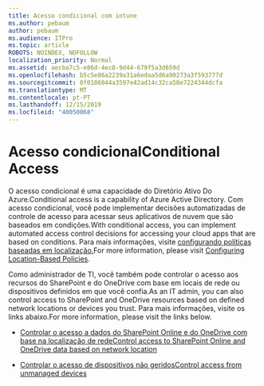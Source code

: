 ```yaml
---
title: Acesso condicional com intune
ms.author: pebaum
author: pebaum
ms.audience: ITPro
ms.topic: article
ROBOTS: NOINDEX, NOFOLLOW
localization_priority: Normal
ms.assetid: aecba7c5-e86d-4ec8-9d44-679f5a3d659d
ms.openlocfilehash: b5c5e86a2239a31a6edaa5d6a90273a3f593777d
ms.sourcegitcommit: 0f0186044a3597e42ad14c32ca58e7224344dcfa
ms.translationtype: MT
ms.contentlocale: pt-PT
ms.lasthandoff: 12/15/2019
ms.locfileid: "40050068"
---
```

# <a name="conditional-access"></a><span data-ttu-id="8ed4d-102">Acesso condicional</span><span class="sxs-lookup"><span data-stu-id="8ed4d-102">Conditional Access</span></span>

<span data-ttu-id="8ed4d-103">O acesso condicional é uma capacidade do Diretório Ativo Do Azure.</span><span class="sxs-lookup"><span data-stu-id="8ed4d-103">Conditional access is a capability of Azure Active Directory.</span></span> <span data-ttu-id="8ed4d-104">Com acesso condicional, você pode implementar decisões automatizadas de controle de acesso para acessar seus aplicativos de nuvem que são baseados em condições.</span><span class="sxs-lookup"><span data-stu-id="8ed4d-104">With conditional access, you can implement automated access control decisions for accessing your cloud apps that are based on conditions.</span></span> <span data-ttu-id="8ed4d-105">Para mais informações, visite [configurando políticas baseadas em localização.](https://docs.microsoft.com/azure/active-directory/conditional-access/overview)</span><span class="sxs-lookup"><span data-stu-id="8ed4d-105">For more information, please visit [Configuring Location-Based Policies](https://docs.microsoft.com/azure/active-directory/conditional-access/overview).</span></span>

<span data-ttu-id="8ed4d-106">Como administrador de TI, você também pode controlar o acesso aos recursos do SharePoint e do OneDrive com base em locais de rede ou dispositivos definidos em que você confia.</span><span class="sxs-lookup"><span data-stu-id="8ed4d-106">As an IT admin, you can also control access to SharePoint and OneDrive resources based on defined network locations or devices you trust.</span></span> <span data-ttu-id="8ed4d-107">Para mais informações, visite os links abaixo.</span><span class="sxs-lookup"><span data-stu-id="8ed4d-107">For more information, please visit the links below.</span></span>

- [<span data-ttu-id="8ed4d-108">Controlar o acesso a dados do SharePoint Online e do OneDrive com base na localização de rede</span><span class="sxs-lookup"><span data-stu-id="8ed4d-108">Control access to SharePoint Online and OneDrive data based on network location</span></span>](https://docs.microsoft.com/sharepoint/control-access-based-on-network-location)

- [<span data-ttu-id="8ed4d-109">Controlar o acesso de dispositivos não geridos</span><span class="sxs-lookup"><span data-stu-id="8ed4d-109">Control access from unmanaged devices</span></span>](https://docs.microsoft.com/sharepoint/control-access-from-unmanaged-devices)

